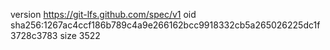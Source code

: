 version https://git-lfs.github.com/spec/v1
oid sha256:1267ac4ccf186b789c4a9e266162bcc9918332cb5a265026225dc1f3728c3783
size 3522
